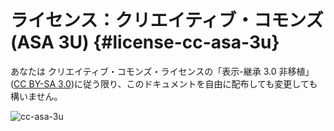 # ライセンス：クリエイティブ・コモンズ \(ASA 3U\) {#license-cc-asa-3u}

あなたは クリエイティブ・コモンズ・ライセンスの「表示-継承 3.0 非移植」([CC BY-SA 3.0](https://creativecommons.org/licenses/by-sa/3.0/deed.ja))に従う限り、このドキュメントを自由に配布しても変更しても構いません。

![cc-asa-3u](../assets/ccasa3u.png)
